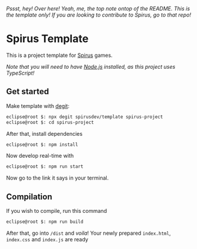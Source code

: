 *Pssst, hey! Over here! Yeah, me, the top note ontop of the README.*
*This is the template only! If you are looking to contribute to Spirus, go to that repo!*

# Spirus Template

This is a project template for [Spirus](https://github.com/SpirusDev/Spirus) games.

*Note that you will need to have [Node.js](https://nodejs.org) installed, as this project uses TypeScript!*

## Get started

Make template with [degit](https://github.com/Rich-Harris/degit):

```bash
eclipse@root $: npx degit spirusdev/template spirus-project
eclipse@root $: cd spirus-project
```

After that, install dependencies

```bash
eclipse@root $: npm install
```

Now develop real-time with

```bash
eclipse@root $: npm run start
```

Now go to the link it says in your terminal.

## Compilation

If you wish to compile, run this command

```bash
eclipse@root $: npm run build
```

After that, go into `/dist` and *voila*! Your newly prepared `index.html`, `index.css` and `index.js` are ready
